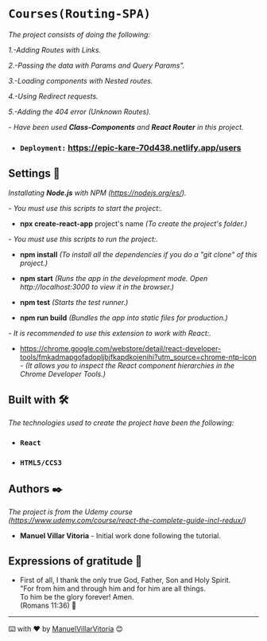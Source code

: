 # `Courses(Routing-SPA)`

_The project consists of doing the following:_

_1.-Adding Routes with Links._

_2.-Passing the data with Params and Query Params"._

_3.-Loading components with Nested routes._

_4.-Using Redirect requests._

_5.-Adding the 404 error (Unknown Routes)._

_- Have been used **Class-Components** and **React Router** in this project._


* ### `Deployment:` **https://epic-kare-70d438.netlify.app/users** 


## Settings 🔧

_Installating **Node.js** with NPM (https://nodejs.org/es/)._ 


_- You must use this scripts to start the project:._

* **npx create-react-app** project's name  _(To create the project's folder.)_ 


_- You must use this scripts to run the project:._

* **npm install**  _(To install all the dependencies if you do a "git clone" of this project.)_

* **npm start**  _(Runs the app in the development mode. Open http://localhost:3000 to view it in the browser.)_ <br />

* **npm test**  _(Starts the test runner.)_ <br />

* **npm run build**  _(Bundles the app into static files for production.)_ <br />


_- It is recommended to use this extension to work with React:._

* https://chrome.google.com/webstore/detail/react-developer-tools/fmkadmapgofadopljbjfkapdkoienihi?utm_source=chrome-ntp-icon _-  (It allows you to inspect the React component hierarchies in the Chrome Developer Tools.)_


## Built with 🛠️

_The technologies used to create the project have been the following:_

* ### `React`
* ### `HTML5/CCS3`

## Authors ✒️

_The project is from the Udemy course (https://www.udemy.com/course/react-the-complete-guide-incl-redux/)_

* **Manuel Villar Vitoria** - Initial work done following the tutorial.


## Expressions of gratitude 🎁

* First of all, I thank the only true God, Father, Son and Holy Spirit. <br />
"For from him and through him and for him are all things. <br />
To him be the glory forever! Amen. <br />
(Romans 11:36) 📢

---
⌨️ with ❤️ by [ManuelVillarVitoria](https://github.com/ManuelVillarVitoria) 😊

